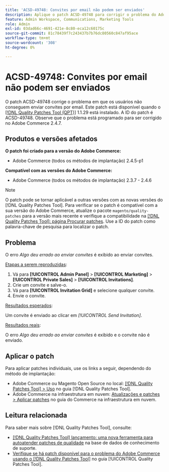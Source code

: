 ```yaml
---
title: 'ACSD-49748: Convites por email não podem ser enviados'
description: Aplique o patch ACSD-49748 para corrigir o problema do Adobe Commerce em que os usuários não conseguem enviar convites por email.
feature: Admin Workspace, Communications, Marketing Tools
role: Admin
exl-id: 03dad66c-4691-421e-8c80-eca12c60175c
source-git-commit: 81c78439f7c243437b7b76dc80560c847af95ace
workflow-type: tm+mt
source-wordcount: '308'
ht-degree: 0%

---
```


# ACSD-49748: Convites por email não podem ser enviados

O patch ACSD-49748 corrige o problema em que os usuários não conseguem enviar convites por email. Este patch está disponível quando o [[!DNL Quality Patches Tool (QPT)]](https://experienceleague.adobe.com/en/docs/commerce-knowledge-base/kb/announcements/commerce-announcements/magento-quality-patches-released-new-tool-to-self-serve-quality-patches) 1.1.29 está instalado. A ID do patch é ACSD-49748. Observe que o problema está programado para ser corrigido no Adobe Commerce 2.4.7.

## Produtos e versões afetados

**O patch foi criado para a versão do Adobe Commerce:**

* Adobe Commerce (todos os métodos de implantação) 2.4.5-p1

**Compatível com as versões do Adobe Commerce:**

* Adobe Commerce (todos os métodos de implantação) 2.3.7 - 2.4.6

>[!NOTE]
>
>O patch pode se tornar aplicável a outras versões com as novas versões do [!DNL Quality Patches Tool]. Para verificar se o patch é compatível com a sua versão do Adobe Commerce, atualize o pacote `magento/quality-patches` para a versão mais recente e verifique a compatibilidade na [[!DNL Quality Patches Tool]: página Procurar patches](https://experienceleague.adobe.com/tools/commerce-quality-patches/index.html). Use a ID do patch como palavra-chave de pesquisa para localizar o patch.

## Problema

O erro *Algo deu errado ao enviar convites* é exibido ao enviar convites.

<u>Etapas a serem reproduzidas</u>:

1. Vá para **[!UICONTROL Admin Panel]** > **[!UICONTROL Marketing]** > **[!UICONTROL Private Sales]** > **[!UICONTROL Invitations]**.
1. Crie um convite e salve-o.
1. Vá para **[!UICONTROL Invitation Grid]** e selecione qualquer convite.
1. Envie o convite.

<u>Resultados esperados</u>:

Um convite é enviado ao clicar em *[!UICONTROL Send Invitation]*.

<u>Resultados reais</u>:

O erro *Algo deu errado ao enviar convites* é exibido e o convite não é enviado.

## Aplicar o patch

Para aplicar patches individuais, use os links a seguir, dependendo do método de implantação:

* Adobe Commerce ou Magento Open Source no local: [[!DNL Quality Patches Tool] > Uso](/help/tools/quality-patches-tool/usage.md) no guia [!DNL Quality Patches Tool].
* Adobe Commerce na infraestrutura em nuvem: [Atualizações e patches > Aplicar patches](https://experienceleague.adobe.com/docs/commerce-cloud-service/user-guide/develop/upgrade/apply-patches.html) no guia do Commerce na infraestrutura em nuvem.

## Leitura relacionada

Para saber mais sobre [!DNL Quality Patches Tool], consulte:

* [[!DNL Quality Patches Tool] lançamento: uma nova ferramenta para autoatender patches de qualidade](https://experienceleague.adobe.com/en/docs/commerce-knowledge-base/kb/announcements/commerce-announcements/magento-quality-patches-released-new-tool-to-self-serve-quality-patches) na base de dados de conhecimento de suporte.
* [Verifique se há patch disponível para o problema do Adobe Commerce usando o  [!DNL Quality Patches Tool]](/help/tools/quality-patches-tool/patches-available-in-qpt/check-patch-for-magento-issue-with-magento-quality-patches.md) no guia [!UICONTROL Quality Patches Tool].
